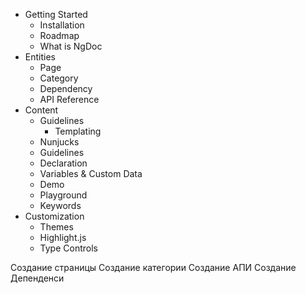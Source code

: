 - Getting Started
	- Installation
	- Roadmap
	- What is NgDoc
- Entities
	- Page
	- Category
	- Dependency
	- API Reference
- Content
	- Guidelines
      - Templating
	- Nunjucks
	- Guidelines
	- Declaration
	- Variables & Custom Data
	- Demo
	- Playground
	- Keywords
- Customization
	- Themes
	- Highlight.js
    - Type Controls

Создание страницы
Создание категории
Создание АПИ
Создание Депенденси
